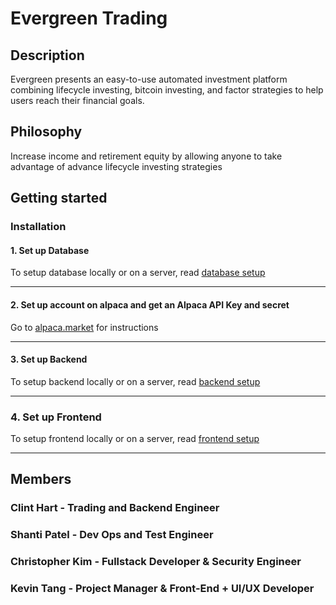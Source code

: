 <!-- <p align="center">
  <a href="https://nestjs.com/" target="blank"><img src="https://nestjs.com/img/logo-small.svg" width="120" alt="Nest Logo" /></a>
</p> -->
# Evergreen Trading

## Description

Evergreen presents an easy-to-use automated investment platform combining lifecycle investing, bitcoin investing, and factor strategies to help users reach their financial goals.

## Philosophy

Increase income and retirement equity by allowing anyone to take advantage of advance lifecycle investing strategies

## Getting started

### Installation

#### **1. Set up Database**

To setup database locally or on a server, read [database setup](./database/README.md)
  

---

  

#### **2. Set up account on alpaca and get an Alpaca API Key and secret**

Go to [alpaca.market](https://alpaca.markets) for instructions


---

  

#### **3. Set up Backend**

To setup backend locally or on a server, read [backend setup](./backend/README.md)
  

---

  

### **4. Set up Frontend**

To setup frontend locally or on a server, read [frontend setup](./frontend/README.md)
  

---

## Members

### Clint Hart - Trading and Backend Engineer

### Shanti Patel - Dev Ops and Test Engineer

### Christopher Kim - Fullstack Developer & Security Engineer

### Kevin Tang - Project Manager & Front-End + UI/UX Developer